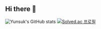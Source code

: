 ## Hi there 👋

<!--
**yunsuk990/yunsuk990** is a ✨ _special_ ✨ repository because its `README.md` (this file) appears on your GitHub profile.

Here are some ideas to get you started:

- 🔭 I’m currently working on ...
- 🌱 I’m currently learning ...
- 👯 I’m looking to collaborate on ...
- 🤔 I’m looking for help with ...
- 💬 Ask me about ...
- 📫 How to reach me: ...
- 😄 Pronouns: ...
- ⚡ Fun fact: ...
-->
![Yunsuk's GitHub stats](https://github-readme-stats.vercel.app/api?username=yunsuk990&show_icons=true&theme=radical)
[![Solved.ac
프로필](http://mazassumnida.wtf/api/mini/generate_badge?boj={handle})](https://solved.ac/{handle})
